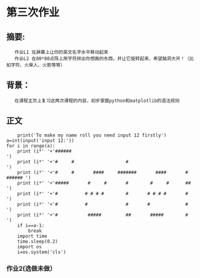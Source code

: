 # 第三次作业
## 摘要:
       作业L1 在屏幕上让你的英文名字水平移动起来
       作业L2 在80*80点阵上用字符拼出你想画的东西，并让它旋转起来，希望脑洞大开！（比如字符、火柴人、火箭等等）
## 背景：
       在课程主页上复习这两次课程的内容，初步掌握python和matplotlib的语法规则
## 正文
        print('To make my name roll you need input 12 firstly')
    a=int(input('input 12:'))
    for i in range(a):
        print (i*' '+'######                                                   ') 
        print (i*' '+'#     #                   #                              ') 
        print (i*' '+'#     #       ####     #######       ####       # ###### ') 
        print (i*' '+'#####       #     #       #        #     #      ##       ') 
        print (i*' '+'#          # # # #        #       # # # #       #        ') 
        print (i*' '+'#          #              #       #             #        ') 
        print (i*' '+'#           #####         ##       #####        #        ') 
        if i==a-1:
            break
        import time
        time.sleep(0.2)
        import os
        i=os.system('cls')
### 作业2(选做未做）

